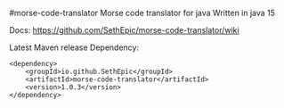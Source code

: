 #morse-code-translator
Morse code translator for java
Written in java 15

Docs: https://github.com/SethEpic/morse-code-translator/wiki

Latest Maven release Dependency:
```
<dependency>
    <groupId>io.github.SethEpic</groupId>
    <artifactId>morse-code-translator</artifactId>
    <version>1.0.3</version>
</dependency>

